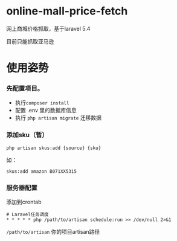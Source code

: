 # online-mall-price-fetch
网上商城价格抓取，基于laravel 5.4

目前只能抓取亚马逊

# 使用姿势

### 先配置项目。

* 执行`composer install`
* 配置 .env 里的数据库信息
* 执行 `php artisan migrate` 迁移数据

### 添加sku（暂）

`php artisan skus:add {source} {sku}`

如：

`skus:add amazon B071XX5315`



### 服务器配置
添加到crontab

    # Laravel任务调度
    * * * * * php /path/to/artisan schedule:run >> /dev/null 2>&1

`/path/to/artisan` 你的项目artisan路径